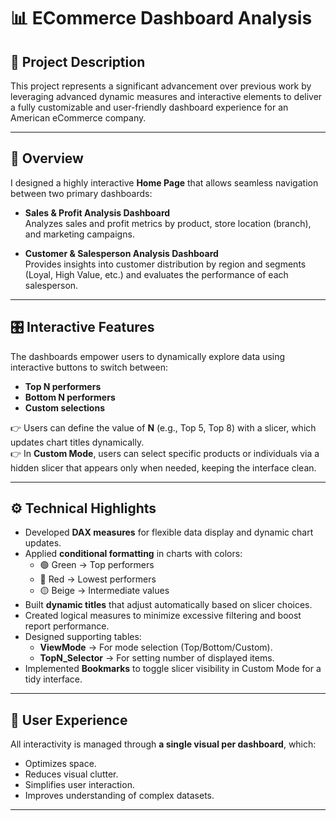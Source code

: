 # 📊 ECommerce Dashboard Analysis

## 📝 Project Description
This project represents a significant advancement over previous work by leveraging advanced dynamic measures and interactive elements to deliver a fully customizable and user-friendly dashboard experience for an American eCommerce company.

---

## 🔎 Overview
I designed a highly interactive **Home Page** that allows seamless navigation between two primary dashboards:

- **Sales & Profit Analysis Dashboard**  
  Analyzes sales and profit metrics by product, store location (branch), and marketing campaigns.

- **Customer & Salesperson Analysis Dashboard**  
  Provides insights into customer distribution by region and segments (Loyal, High Value, etc.) and evaluates the performance of each salesperson.

---

## 🎛 Interactive Features
The dashboards empower users to dynamically explore data using interactive buttons to switch between:

- **Top N performers**
- **Bottom N performers**
- **Custom selections**

👉 Users can define the value of **N** (e.g., Top 5, Top 8) with a slicer, which updates chart titles dynamically.  
👉 In **Custom Mode**, users can select specific products or individuals via a hidden slicer that appears only when needed, keeping the interface clean.

---

## ⚙️ Technical Highlights
- Developed **DAX measures** for flexible data display and dynamic chart updates.  
- Applied **conditional formatting** in charts with colors:  
  - 🟢 Green → Top performers  
  - 🔴 Red → Lowest performers  
  - 🟡 Beige → Intermediate values  
- Built **dynamic titles** that adjust automatically based on slicer choices.  
- Created logical measures to minimize excessive filtering and boost report performance.  
- Designed supporting tables:  
  - **ViewMode** → For mode selection (Top/Bottom/Custom).  
  - **TopN_Selector** → For setting number of displayed items.  
- Implemented **Bookmarks** to toggle slicer visibility in Custom Mode for a tidy interface.  

---

## 👤 User Experience
All interactivity is managed through **a single visual per dashboard**, which:  
- Optimizes space.  
- Reduces visual clutter.  
- Simplifies user interaction.  
- Improves understanding of complex datasets.  

---
